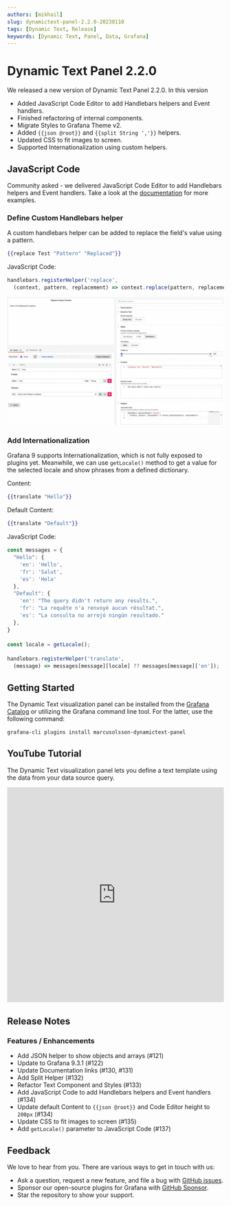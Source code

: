 ```yaml
---
authors: [mikhail]
slug: dynamictext-panel-2.2.0-20230110
tags: [Dynamic Text, Release]
keywords: [Dynamic Text, Panel, Data, Grafana]
---
```


# Dynamic Text Panel 2.2.0

We released a new version of Dynamic Text Panel 2.2.0. In this version

- Added JavaScript Code Editor to add Handlebars helpers and Event handlers.
- Finished refactoring of internal components.
- Migrate Styles to Grafana Theme v2.
- Added `{{json @root}}` and `{{split String ','}}` helpers.
- Updated CSS to fit images to screen.
- Supported Internationalization using custom helpers.

<!--truncate-->

## JavaScript Code

Community asked - we delivered JavaScript Code Editor to add Handlebars helpers and Event handlers. Take a look at the [documentation](/plugins/volkovlabs-dynamictext-panel/code) for more examples.

### Define Custom Handlebars helper

A custom handlebars helper can be added to replace the field's value using a pattern.

```handlebars
{{replace Test "Pattern" "Replaced"}}
```

JavaScript Code:

```js
handlebars.registerHelper('replace',
  (context, pattern, replacement) => context.replace(pattern, replacement));
```

![Replace Helper](../../docs/volkovlabs-dynamictext-panel/img/replace.png)

### Add Internationalization

Grafana 9 supports Internationalization, which is not fully exposed to plugins yet. Meanwhile, we can use `getLocale()` method to get a value for the selected locale and show phrases from a defined dictionary.

Content:

```handlebars
{{translate "Hello"}}
```

Default Content:

```handlebars
{{translate "Default"}}
```

JavaScript Code:

```js
const messages = {
  "Hello": {
    'en': 'Hello',
    'fr': 'Salut',
    'es': 'Hola'
  },
  "Default": {
    'en': "The query didn't return any results.",
    'fr': "La requête n'a renvoyé aucun résultat.",
    'es': "La consulta no arrojó ningún resultado."
  },
}

const locale = getLocale();

handlebars.registerHelper('translate',
  (message) => messages[message][locale] ?? messages[message]['en']);
```

## Getting Started

The Dynamic Text visualization panel can be installed from the [Grafana Catalog](https://grafana.com/grafana/plugins/marcusolsson-dynamictext-panel/) or utilizing the Grafana command line tool. For the latter, use the following command:

```bash
grafana-cli plugins install marcusolsson-dynamictext-panel
```

## YouTube Tutorial

The Dynamic Text visualization panel lets you define a text template using the data from your data source query.

<iframe width="100%" height="500" src="https://www.youtube.com/embed/MpNZ4Yl-p0U" title="Dynamic Text Plugin for Grafana | Markdown, HTML and Handlebars to transform data visualizations" frameBorder="0" allow="accelerometer; autoplay; clipboard-write; encrypted-media; gyroscope; picture-in-picture" allowFullScreen></iframe>

## Release Notes

### Features / Enhancements

- Add JSON helper to show objects and arrays (#121)
- Update to Grafana 9.3.1 (#122)
- Update Documentation links (#130, #131)
- Add Split Helper (#132)
- Refactor Text Component and Styles (#133)
- Add JavaScript Code to add Handlebars helpers and Event handlers (#134)
- Update default Content to `{{json @root}}` and Code Editor height to `200px` (#134)
- Update CSS to fit images to screen (#135)
- Add `getLocale()` parameter to JavaScript Code (#137)

## Feedback

We love to hear from you. There are various ways to get in touch with us:

- Ask a question, request a new feature, and file a bug with [GitHub issues](https://github.com/volkovlabs/volkovlabs-dynamictext-panel/issues/new/choose).
- Sponsor our open-source plugins for Grafana with [GitHub Sponsor](https://github.com/sponsors/VolkovLabs).
- Star the repository to show your support.
